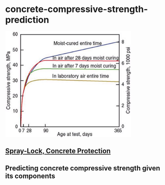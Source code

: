 # concrete-compressive-strength-prediction
<img src="https://github.com/UrielV1/concrete-compressive-strength-prediction/blob/main/concrete1.png" alt="https://github.com/UrielV1/concrete-compressive-strength-prediction/blob/main/concrete1.png" width="400"/>

## [Spray-Lock, Concrete Protection](https://www.concreteprotection.com/tech_briefs/concrete-curing.php)



## Predicting concrete compressive strength given its components 
